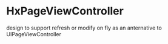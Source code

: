 HxPageViewController
====================

design to support refresh or modify on fly as an anternative to UIPageViewController
